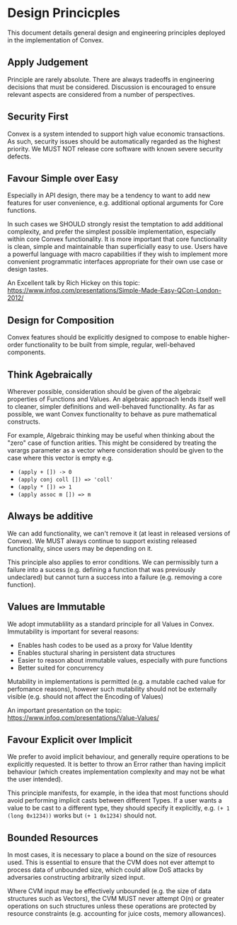 # Design Princicples

This document details general design and engineering principles deployed in the implementation of Convex.

## Apply Judgement

Principle are rarely absolute. There are always tradeoffs in engineering decisions that must be considered. Discussion is encouraged to ensure relevant aspects are considered from a number of perspectives.

## Security First

Convex is a system intended to support high value economic transactions. As such, security issues should be automatically regarded as the highest priority. We MUST NOT release core software with known severe security defects.

## Favour Simple over Easy

Especially in API design, there may be a tendency to want to add new features for user convenience, e.g. additional optional arguments for Core functions.

In such cases we SHOULD strongly resist the temptation to add additional complexity, and prefer the simplest possible implementation, especially within core Convex functionality. It is more important that core functionality is clean, simple and maintainable than superficially easy to use. Users have a powerful language with macro capabilities if they wish to implement more convenient programmatic interfaces appropriate for their own use case or design tastes.

An Excellent talk by Rich Hickey on this topic: https://www.infoq.com/presentations/Simple-Made-Easy-QCon-London-2012/

## Design for Composition

Convex features should be explicitly designed to compose to enable higher-order functionality to be built from simple, regular, well-behaved components.

## Think Agebraically

Wherever possible, consideration should be given of the algebraic properties of Functions and Values. An algebraic approach lends itself well to cleaner, simpler definitions and well-behaved functionality. As far as possible, we want Convex functionality to behave as pure mathematical constructs.

For example, Algebraic thinking may be useful when thinking about the "zero" case of function arities. This might be considered by treating the varargs parameter as a vector where consideration should be given to the case where this vector is empty e.g. 

- `(apply + []) -> 0`
- `(apply conj coll []) => 'coll'`
- `(apply * []) => 1`
- `(apply assoc m []) => m`

## Always be additive

We can add functionality, we can't remove it (at least in released versions of Convex). We MUST always continue to support existing released functionality, since users may be depending on it.

This principle also applies to error conditions. We can permissibly turn a failure into a sucess (e.g. defining a function that was previously undeclared) but cannot turn a success into a failure (e.g. removing a core function).


## Values are Immutable

We adopt immutablility as a standard principle for all Values in Convex. Immutability is important for several reasons:

- Enables hash codes to be used as a proxy for Value Identity
- Enables stuctural sharing in persistent data structures
- Easier to reason about immutable values, especially with pure functions
- Better suited for concurrency

Mutability in implementations is permitted (e.g. a mutable cached value for perfomance reasons), however such mutability should not be externally visible (e.g. should not affect the Encoding of Values)

An important presentation on the topic: https://www.infoq.com/presentations/Value-Values/

## Favour Explicit over Implicit

We prefer to avoid implicit behaviour, and generally require operations to be explicitly requested. It is better to throw an Error rather than having implicit behaviour (which creates implementation complexity and may not be what the user intended).

This principle manifests, for example, in the idea that most functions should avoid performing implicit casts between different Types. If a user wants a value to be cast to a different type, they should specify it explicitly, e.g. `(+ 1 (long 0x1234))` works but `(+ 1 0x1234)` should not.

## Bounded Resources

In most cases, it is necessary to place a bound on the size of resources used. This is essential to ensure that the CVM does not ever attempt to process data of unbounded size, which could allow DoS attacks by adversaries constructing arbitrarily sized input.

Where CVM input may be effectively unbounded (e.g. the size of data structures such as Vectors), the CVM MUST never attempt O(n) or greater operations on such structures unless these operations are protected by resource constraints (e.g. accounting for juice costs, memory allowances). 
